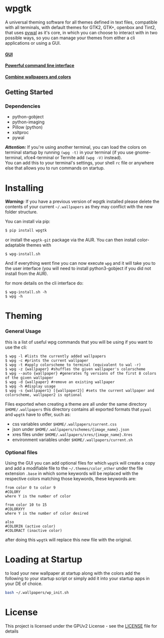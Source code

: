 
# wpgtk

A universal theming software for all themes 
defined in text files, compatible with all terminals, 
with default themes for GTK2, GTK+, openbox and Tint2, that uses 
[pywal](https://github.com/dylanaraps/pywal) as it's core, in which 
you can choose to interact with in two possible ways, so you can
manage your themes from either a cli applications or using a GUI.

#### [GUI](http://i.imgur.com/oJ0yakG.gif)

#### [Powerful command line interface](http://i.imgur.com/MM5yVZq.gif)

#### [Combine wallpapers and colors](http://i.imgur.com/qo5Hsoh.gif)


## Getting Started

### Dependencies

* python-gobject
* python-imaging
* Pillow (python)
* xsltproc
* pywal

**_Attention:_** If you're using another terminal, you can load the colors on terminal startup
by running `(wpg -t)` in your terminal (if you use gnome-terminal, xfce4-terminal or Termite add `(wpg -V)` instead).  
You can add this to your terminal's settings, your shell `rc` file or anywhere else 
that allows you to run commands on startup.

# Installing

**_Warning:_** If you have a previous version of wpgtk installed
please delete the contents of your current `~/.wallpapers` as 
they may conflict with the new folder structure.

You can install via pip:

```sh
$ pip install wpgtk
```

or install the `wpgtk-git` package via the AUR.  You can then install color-adaptable themes with
```
$ wpg-install.sh
```

And if everything went fine you can now execute `wpg` and it will take
you to the user interface (you will need to install python3-gobject if
you did not install from the AUR).


for more details on the cli interface do:
```
$ wpg-install.sh -h
$ wpg -h
```

# Theming

### General Usage

this is a list of useful wpg commands that you will be using if you want to use
the cli:
```
$ wpg -l #lists the currently added wallpapers
$ wpg -c #prints the current wallpaper
$ wpg -t #apply colorscheme to terminal (equivalent to wal -r)
$ wpg -z {wallpaper} #shuffles the given wallpaper's colorscheme
$ wpg --auto {wallpaper} #generates fg versions of the first 8 colors of the given wallpaper
$ wpg -d {wallpaper} #remove an existing wallpaper
$ wpg -h #display usage
$ wpg -s {wallpaper1} [{wallpaper2}] #sets the current wallpaper and colorscheme, wallpaper2 is optional
```

Files exported when creating a theme are all under the same directory `$HOME/.wallpapers`
this directory contains all exported formats that `pywal` and `wpgtk` have to offer, such
as:

* css variables under `$HOME/.wallpapers/current.css`
* json under `$HOME/.wallpapers/schemes/{image_name}.json`
* xres files under `$HOME/.wallpapers/xres/{image_name}.Xres`
* environment variables under `$HOME/.wallpapers/current.sh` 

### Optional files

Using the GUI you can add optional files for which `wpgtk` will create a copy and
add a modifiable file to the `~/.themes/color_other` under the file extension `.base`
in which some keywords will be replaced with the respective colors matching 
those keywords, these keywords are:

```assembly
from color 0 to color 9
#COLORY
where Y is the number of color

from color 10 to 15
#COLORXYY 
where Y is the number of color desired

also
#COLORIN (active color)
#COLORACT (inactive color)
```

after doing this `wpgtk` will replace this new file with the original.

# Loading at Startup
to load your new wallpaper at startup along with the colors add the following to your 
startup script or simply add it into your startup apps in your DE of choice.

```sh
bash ~/.wallpapers/wp_init.sh
```

# License

This project is licensed under the GPUv2 License - see the [LICENSE](LICENSE) file for details
